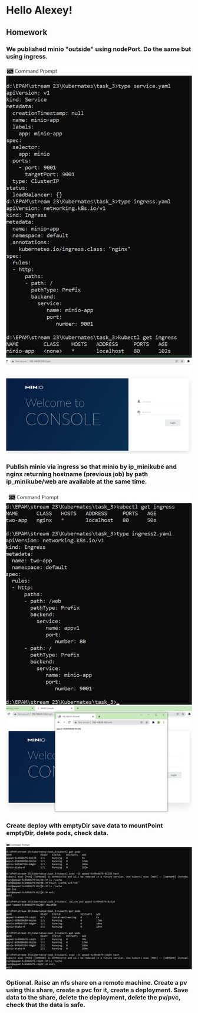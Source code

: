 # Hello Alexey!
## Homework
### We published minio "outside" using nodePort. Do the same but using ingress.
![](2.jpg)
![](3.jpg)

### Publish minio via ingress so that minio by ip_minikube and nginx returning hostname (previous job) by path ip_minikube/web are available at the same time.
![](4.jpg)
![](5.jpg)

### Create deploy with emptyDir save data to mountPoint emptyDir, delete pods, check data.
![](6.jpg)

### Optional. Raise an nfs share on a remote machine. Create a pv using this share, create a pvc for it, create a deployment. Save data to the share, delete the deployment, delete the pv/pvc, check that the data is safe.
